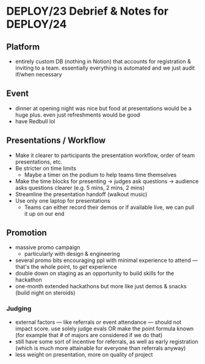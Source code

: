 # DEPLOY/23 Debrief & Notes for DEPLOY/24

## Platform

- entirely custom DB (nothing in Notion) that accounts for registration & inviting to a team. essentially everything is automated and we just audit if/when necessary

## Event

- dinner at opening night was nice but food at presentations would be a huge plus. even just refreshments would be good
- have Redbull lol

## Presentations / Workflow

- Make it clearer to participants the presentation workflow, order of team presentations, etc.
- Be stricter on time limits
  - Maybe a timer on the podium to help teams time themselves
- Make the time blocks for presenting → judges ask questions → audience asks questions clearer (e.g. 5 mins, 2 mins, 2 mins)
- Streamline the presentation handoff (walkout music)
- Use only one laptop for presentations
  - Teams can either record their demos or if available live, we can pull it up on our end

## Promotion

- massive promo campaign
  - particularly with design & engineering
- several promo bits encouraging ppl with minimal experience to attend — that's the whole point, to *get* experience
- double down on staging as an opportunity to build skills for the hackathon
- one-month extended hackathons but more like just demos & snacks (build night on steroids)

### Judging

- external factors — like referrals or event attendance — should not impact score. use solely judge evals OR make the point formula known (for example that # of majors are considered if we do that)
- still have some sort of incentive for referrals, as well as early registration (which is much more attainable for everyone than referrals anyway)
- less weight on presentation, more on quality of project
